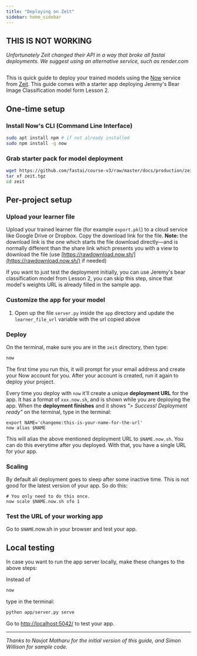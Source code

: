 ```yaml
---
title: "Deploying on Zeit"
sidebar: home_sidebar
---
```


## THIS IS NOT WORKING

*Unfortunately Zeit changed their API in a way that broke all fastai deployments. We suggest using an alternative service, such as render.com*

<img alt="" src="/images/zeit/zeit_now.png" class="screenshot">

This is quick guide to deploy your trained models using the [Now](https://zeit.co/now) service from [Zeit](https://zeit.co/).  This guide comes with a starter app deploying Jeremy's Bear Image Classification model form Lesson 2.

## One-time setup

### Install Now's CLI (Command Line Interface)

```bash
sudo apt install npm # if not already installed
sudo npm install -g now
```

### Grab starter pack for model deployment

```bash
wget https://github.com/fastai/course-v3/raw/master/docs/production/zeit.tgz
tar xf zeit.tgz
cd zeit
```

## Per-project setup

### Upload your learner file

Upload your trained learner file (for example `export.pkl`) to a cloud service like Google Drive or Dropbox. Copy the download link for the file. **Note:** the download link is the one which starts the file download directly&mdash;and is normally different than the share link which presents you with a view to download the file (use [https://rawdownload.now.sh/](https://rawdownload.now.sh/) if needed)

If you want to just test the deployment initially, you can use Jeremy's bear classification model from Lesson 2, you can skip this step, since that model's weights URL is already filled in the sample app.

### Customize the app for your model

1. Open up the file `server.py` inside the `app` directory and update the `learner_file_url` variable with the url copied above

### Deploy

On the terminal, make sure you are in the `zeit` directory, then type:

```bash
now
```

The first time you run this, it will prompt for your email address and create your Now account for you. After your account is created, run it again to deploy your project.

Every time you deploy with `now` it'll create a unique **deployment URL** for the app. It has a format of `xxx.now.sh`, and is shown while you are deploying the app. When the **deployment finishes** and it shows *"> Success! Deployment ready"* on the terminal, type in the terminal:

```
export NAME='changeme:this-is-your-name-for-the-url'
now alias $NAME
```

This will alias the above mentioned deployment URL to `$NAME.now.sh`. You can do this everytime after you deployed. With that, you have a single URL for your app.

### Scaling

By default all deployment goes to sleep after some inactive time. This is not good for the latest version of your app. So do this:

```
# You only need to do this once.
now scale $NAME.now.sh sfo 1
```

### Test the URL of your working app

Go to `$NAME`.now.sh in your browser and test your app.

## Local testing

In case you want to run the app server locally, make these changes to the above steps:

Instead of

```bash
now
```

type in the terminal:

```bash
python app/server.py serve
```

Go to [http://localhost:5042/](http://localhost:5042/) to test your app.

---

*Thanks to Navjot Matharu for the initial version of this guide, and Simon Willison for sample code.*

